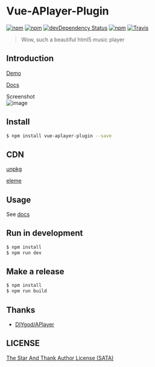 # Vue-APlayer-Plugin

[![npm](https://img.shields.io/npm/v/vue-aplayer-plugin.svg?style=flat-square)](https://www.npmjs.com/package/vue-aplayer-plugin)
[![npm](https://img.shields.io/npm/l/vue-aplayer-plugin.svg?style=flat-square)](https://github.com/MoeFE/vue-aplayer/blob/master/LICENSE)
[![devDependency Status](https://img.shields.io/david/dev/MoeFE/vue-aplayer-plugin.svg?style=flat-square)](https://david-dm.org/MoeFE/vue-aplayer#info=devDependencies)
[![npm](https://img.shields.io/npm/dt/vue-aplayer-plugin.svg?style=flat-square)](https://www.npmjs.com/package/vue-aplayer-plugin)
[![Travis](https://img.shields.io/travis/MoeFE/vue-aplayer.svg?style=flat-square)](https://travis-ci.org/MoeFE/vue-aplayer)

> Wow, such a beautiful html5 music player

## Introduction

[Demo](http://aplayer.quq.cat)

[Docs](http://aplayer.quq.cat/docs)

Screenshot  
![image](http://i4.piimg.com/549484/3b745f3ef9292633.png)

## Install

```bash
$ npm install vue-aplayer-plugin --save
```

## CDN

[unpkg](https://unpkg.com/vue-aplayer-plugin)

[eleme](https://npm.elemecdn.com/vue-aplayer-plugin@1.0.0/dist/APlayer.min.js)

## Usage

See [docs](http://aplayer.quq.cat/docs)

## Run in development

```bash
$ npm install
$ npm run dev
```

## Make a release

```bash
$ npm install
$ npm run build
```

## Thanks

- [DIYgod/APlayer](https://github.com/DIYgod/APlayer)

## LICENSE

[The Star And Thank Author License (SATA)](https://github.com/MoeFE/vue-aplayer/blob/dev/LICENSE)
